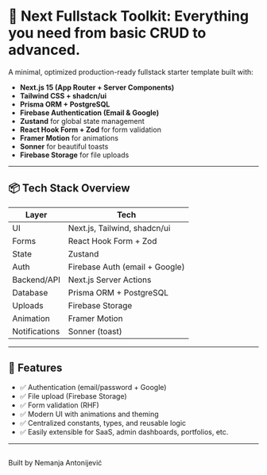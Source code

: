# 🚀 Next Fullstack Toolkit: Everything you need from basic CRUD to advanced.

A minimal, optimized production-ready fullstack starter template built with:

- **Next.js 15 (App Router + Server Components)**
- **Tailwind CSS + shadcn/ui**
- **Prisma ORM + PostgreSQL**
- **Firebase Authentication (Email & Google)**
- **Zustand** for global state management
- **React Hook Form + Zod** for form validation
- **Framer Motion** for animations
- **Sonner** for beautiful toasts
- **Firebase Storage** for file uploads

---

## 📦 Tech Stack Overview

| Layer        | Tech                          |
|--------------|-------------------------------|
| UI           | Next.js, Tailwind, shadcn/ui  |
| Forms        | React Hook Form + Zod         |
| State        | Zustand                       |
| Auth         | Firebase Auth (email + Google)|
| Backend/API  | Next.js Server Actions        |
| Database     | Prisma ORM + PostgreSQL       |
| Uploads      | Firebase Storage              |
| Animation    | Framer Motion                 |
| Notifications| Sonner (toast)                |

---

## 🧪 Features

- ✅ Authentication (email/password + Google)
- ✅ File upload (Firebase Storage)
- ✅ Form validation (RHF)
- ✅ Modern UI with animations and theming
- ✅ Centralized constants, types, and reusable logic
- ✅ Easily extensible for SaaS, admin dashboards, portfolios, etc.

---

## 
Built by Nemanja Antonijević
